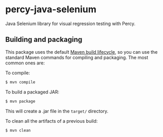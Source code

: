 # percy-java-selenium
Java Selenium library for visual regression testing with Percy.

## Building and packaging

This package uses the default [Maven build lifecycle](https://maven.apache.org/guides/introduction/introduction-to-the-lifecycle.html), so you can use the standard Maven commands for compiling and packaging. The most common ones are:

To compile:
```bash
$ mvn compile
```

To build a packaged JAR:
```bash
$ mvn package
```
This will create a .jar file in the `target/` directory.

To clean all the artifacts of a previous build:
```bash
$ mvn clean
```

